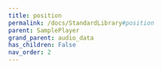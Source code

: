 ```yaml
---
title: position
permalink: /docs/StandardLibrary#position
parent: SamplePlayer
grand_parent: audio_data
has_children: False
nav_order: 2
---
```

